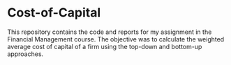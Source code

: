 # Cost-of-Capital
This repository contains the code and reports for my assignment in the Financial Management course. The objective was to calculate the weighted average cost of capital of a firm using the top-down and bottom-up approaches.
